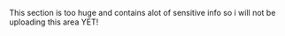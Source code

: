This section is too huge and contains alot of sensitive info so i will not be uploading this area YET!
